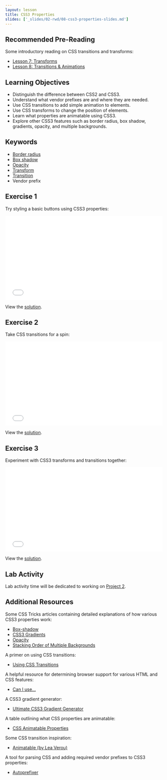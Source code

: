```yaml
---
layout: lesson
title: CSS3 Properties
slides: ['_slides/02-rwd/08-css3-properties-slides.md']
---
```


## Recommended Pre-Reading

Some introductory reading on CSS transitions and transforms:

- [Lesson 7: Transforms](http://learn.shayhowe.com/advanced-html-css/css-transforms/)
- [Lesson 8: Transitions & Animations](http://learn.shayhowe.com/advanced-html-css/transitions-animations/)

## Learning Objectives

- Distinguish the difference between CSS2 and CSS3.
- Understand what vendor prefixes are and where they are needed.
- Use CSS transitions to add simple animation to elements.
- Use CSS transforms to change the position of elements.
- Learn what properties are animatable using CSS3.
- Explore other CSS3 features such as border radius, box shadow, gradients, opacity, and multiple backgrounds.

## Keywords

- [Border radius](https://developer.mozilla.org/en-US/docs/Web/CSS/border-radius)
- [Box shadow](https://developer.mozilla.org/en-US/docs/Web/CSS/box-shadow)
- [Opacity](https://developer.mozilla.org/en-US/docs/Web/CSS/opacity)
- [Transform](https://developer.mozilla.org/en-US/docs/Web/CSS/transform)
- [Transition](https://developer.mozilla.org/en-US/docs/Web/CSS/transition)
- Vendor prefix

## Exercise 1

Try styling a basic buttons using CSS3 properties:

<iframe height='268' scrolling='no' src='//codepen.io/redacademy/embed/aOVabd/?height=268&theme-id=0&default-tab=css' frameborder='no' allowtransparency='true' allowfullscreen='true' style='width: 100%;'>See the Pen <a href='http://codepen.io/redacademy/pen/aOVabd/'>aOVabd</a> by RED Academy (<a href='http://codepen.io/redacademy'>@redacademy</a>) on <a href='http://codepen.io'>CodePen</a>.
</iframe>

View the [solution](http://codepen.io/redacademy/pen/vOWzYJ).

## Exercise 2

Take CSS transitions for a spin:

<iframe height='268' scrolling='no' src='//codepen.io/redacademy/embed/ZGaMWE/?height=268&theme-id=0&default-tab=css' frameborder='no' allowtransparency='true' allowfullscreen='true' style='width: 100%;'>See the Pen <a href='http://codepen.io/redacademy/pen/ZGaMWE/'>ZGaMWE</a> by RED Academy (<a href='http://codepen.io/redacademy'>@redacademy</a>) on <a href='http://codepen.io'>CodePen</a>.
</iframe>

View the [solution](http://codepen.io/redacademy/pen/ZGaMWE).

## Exercise 3

Experiment with CSS3 transforms and transitions together:

<iframe height='268' scrolling='no' src='//codepen.io/redacademy/embed/PqOgax/?height=268&theme-id=0&default-tab=css' frameborder='no' allowtransparency='true' allowfullscreen='true' style='width: 100%;'>See the Pen <a href='http://codepen.io/redacademy/pen/PqOgax/'>PqOgax</a> by RED Academy (<a href='http://codepen.io/redacademy'>@redacademy</a>) on <a href='http://codepen.io'>CodePen</a>.
</iframe>

View the [solution](http://codepen.io/redacademy/pen/PqOgax).

## Lab Activity

Lab activity time will be dedicated to working on [Project 2](/project/project-2/).

## Additional Resources

Some CSS Tricks articles containing detailed explanations of how various CSS3 properties work:

- [Box-shadow](https://css-tricks.com/almanac/properties/b/box-shadow/)
- [CSS3 Gradients](https://css-tricks.com/css3-gradients/)
- [Opacity](https://css-tricks.com/almanac/properties/o/opacity/)
- [Stacking Order of Multiple Backgrounds](https://css-tricks.com/stacking-order-of-multiple-backgrounds/)

A primer on using CSS transitions:

- [Using CSS Transitions](https://developer.mozilla.org/en-US/docs/Web/Guide/CSS/Using_CSS_transitions)

A helpful resource for determining browser support for various HTML and CSS features:

- [Can I use...](http://caniuse.com/)

A CSS3 gradient generator:

- [Ultimate CSS3 Gradient Generator](http://www.colorzilla.com/gradient-editor/)

A table outlining what CSS properties are animatable:

- [CSS Animatable Properties](https://developer.mozilla.org/en-US/docs/Web/CSS/CSS_animated_properties)

Some CSS transition inspiration:

- [Animatable (by Lea Verou)](http://leaverou.github.io/animatable/)

A tool for parsing CSS and adding required vendor prefixes to CSS3 properties:

- [Autoprefixer](https://github.com/postcss/autoprefixer)
